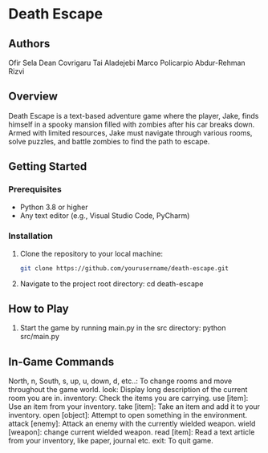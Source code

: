 # Death Escape

## Authors
Ofir Sela
Dean Covrigaru
Tai Aladejebi
Marco Policarpio
Abdur-Rehman Rizvi

## Overview

Death Escape is a text-based adventure game where the player, Jake, finds himself in a spooky mansion filled with zombies after his car breaks down. Armed with limited resources, Jake must navigate through various rooms, solve puzzles, and battle zombies to find the path to escape.

## Getting Started

### Prerequisites

- Python 3.8 or higher
- Any text editor (e.g., Visual Studio Code, PyCharm)

### Installation

1. Clone the repository to your local machine:
   ```bash
   git clone https://github.com/yourusername/death-escape.git

2. Navigate to the project root directory: cd death-escape


## How to Play

1. Start the game by running main.py in the src directory: python src/main.py

## In-Game Commands 
North, n, South, s, up, u, down, d, etc..: To change rooms and move throughout the game world.
look: Display long description of the current room you are in.
inventory: Check the items you are carrying.
use [item]: Use an item from your inventory.
take [item]: Take an item and add it to your inventory.
open [object]: Attempt to open something in the environment.
attack [enemy]: Attack an enemy with the currently wielded weapon.
wield [weapon]: change current wielded weapon.
read [item]: Read a text article from your inventory, like paper, journal etc.
exit: To quit game.


